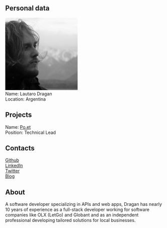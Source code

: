 ## Personal data
![photo](photo/lautaro_dragan.jpg)  
Name: Lautaro Dragan   
Location: Argentina  
## Projects 
Name: [Po.et](../projects/poet.md)  
Position: Technical Lead
## Contacts
[Github](https://github.com/lautarodragan)  
[LinkedIn](https://www.linkedin.com/in/lautarodragan/?ppe=1)  
[Twitter](https://twitter.com/lautaro_d)  
[Blog](https://buildfailure.wordpress.com/)
## About
A software developer specializing in APIs and web apps, Dragan has nearly 10 years of experience as a full-stack developer working for software companies like OLX (LetGo) and Globant and as an independent professional developing tailored solutions for local businesses.
